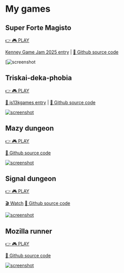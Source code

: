 # My games

## Super Forte Magisto

[👉 🎮 PLAY](https://romualdk.github.io/games/superforte-magisto/)

[Kenney Game Jam 2025 entry](https://romualdk.itch.io/superforte-magisto) |
[📁 Github source code](https://github.com/romualdk/Kenney-Jam-2025-POWER)

[![screenshot](https://raw.githubusercontent.com/romualdk/Kenney-Jam-2025-POWER/refs/heads/main/screenshot.png)

## Triskai-deka-phobia

[👉 🎮 PLAY](https://romualdk.github.io/games/js13k-2024/)

[🏅 js13kgames entry](https://js13kgames.com/games/triskai-deka-phobia-card-game) |
[📁 Github source code](https://github.com/romualdk/js13k-2024)

[![screenshot](https://github.com/romualdk/js13k-2024/blob/cd4d36f68f898a5d6ebd381eaa16dd15f6c4607e/media/Cover%20800x500.png?raw=true)](https://romualdk.github.io/games/js13k-2024/)


## Mazy dungeon

[👉 🎮 PLAY](http://romualdk.github.io/games/2018/mazy-dungeon/)

[📁 Github source code](https://github.com/romualdk/game-2018-mazy-dungeon)

[![screenshot](https://raw.githubusercontent.com/romualdk/mazy-dungeon/master/other/preview2x.png "Mazy Dungeon")](http://romualdk.github.io/games/2018/mazy-dungeon/)


## Signal dungeon

[👉 🎮 PLAY](http://romualdk.github.io/games/2018/signal-dungeon/)

[🎬 Watch](https://youtu.be/t4XT5266yhI)
[📁 Github source code](https://github.com/romualdk/game-2018-signal-dungeon)

[![screenshot](https://raw.githubusercontent.com/romualdk/js13k2018_labi/master/media/preview-big-2x.png)](http://romualdk.github.io/games/2018/signal-dungeon/)


## Mozilla runner

[👉 🎮 PLAY](https://romualdk.github.io/games/2018/mozilla-runner/)

[📁 Github source code](https://github.com/romualdk/game-2018-mozilla-runner)

[![screenshot](https://raw.githubusercontent.com/romualdk/game-2018-mozilla-runner/refs/heads/master/preview.png)](https://romualdk.github.io/games/2018/mozilla-runner/)
